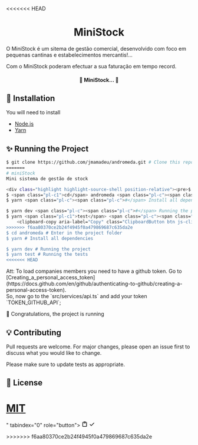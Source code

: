 <<<<<<< HEAD
<h1 align="center">
  MiniStock
</h1>

O MiniStock é um sitema de gestão comercial, desenvolvido com foco em pequenas cantinas e estabelecimentos mercantis!...

Com o MiniStock poderam efectuar a sua faturação em tempo record.

<h4 align="center"> 
	🚧 MiniStock...  🚧
</h4>

## :construction_worker: Installation

You will need to install

- [Node.js](https://nodejs.org)
- [Yarn](https://yarnpkg.com/)

## :sparkles: Running the Project

```bash
$ git clone https://github.com/jmamadeu/andromeda.git # Clone this repository to your machine
=======
# miniStock
Mini sistema de gestão de stock

<div class="highlight highlight-source-shell position-relative"><pre>$ git clone https://github.com/jmamadeu/andromeda.git <span class="pl-c"><span class="pl-c">#</span> Clone this repository to your machine</span>
$ <span class="pl-c1">cd</span> andromeda <span class="pl-c"><span class="pl-c">#</span> Enter in the project folder</span>
$ yarn <span class="pl-c"><span class="pl-c">#</span> Install all dependencies</span>

$ yarn dev <span class="pl-c"><span class="pl-c">#</span> Running the project</span>
$ yarn <span class="pl-c1">test</span> <span class="pl-c"><span class="pl-c">#</span> Running the tests</span></pre><div class="zeroclipboard-container position-absolute right-0 top-0">
    <clipboard-copy aria-label="Copy" class="ClipboardButton btn js-clipboard-copy m-2 p-0 tooltipped-no-delay" data-copy-feedback="Copied!" data-tooltip-direction="w" value="$ git clone https://github.com/jmamadeu/andromeda.git # Clone this repository to your machine
>>>>>>> f6aa80370ce2b24f4945f0a479869687c635da2e
$ cd andromeda # Enter in the project folder
$ yarn # Install all dependencies

$ yarn dev # Running the project
$ yarn test # Running the tests
<<<<<<< HEAD
```

<p>
Att: To load companies members you need to have a github token. Go to [Creating_a_personal_access_token](https://docs.github.com/en/github/authenticating-to-github/creating-a-personal-access-token).
<br />
So, now go to the `src/services/api.ts` and add your token  `TOKEN_GITHUB_API`;

</p>

:tada: Congratulations, the project is running

## :bulb: Contributing

Pull requests are welcome. For major changes, please open an issue first to discuss what you would like to change.

Please make sure to update tests as appropriate.

## :bookmark: License

[MIT](https://choosealicense.com/licenses/mit/)
=======
" tabindex="0" role="button">
      <svg aria-hidden="true" height="16" viewBox="0 0 16 16" version="1.1" width="16" data-view-component="true" class="octicon octicon-paste js-clipboard-clippy-icon m-2">
    <path fill-rule="evenodd" d="M5.75 1a.75.75 0 00-.75.75v3c0 .414.336.75.75.75h4.5a.75.75 0 00.75-.75v-3a.75.75 0 00-.75-.75h-4.5zm.75 3V2.5h3V4h-3zm-2.874-.467a.75.75 0 00-.752-1.298A1.75 1.75 0 002 3.75v9.5c0 .966.784 1.75 1.75 1.75h8.5A1.75 1.75 0 0014 13.25v-9.5a1.75 1.75 0 00-.874-1.515.75.75 0 10-.752 1.298.25.25 0 01.126.217v9.5a.25.25 0 01-.25.25h-8.5a.25.25 0 01-.25-.25v-9.5a.25.25 0 01.126-.217z"></path>
</svg>
      <svg aria-hidden="true" height="16" viewBox="0 0 16 16" version="1.1" width="16" data-view-component="true" class="octicon octicon-check js-clipboard-check-icon color-text-success d-none m-2">
    <path fill-rule="evenodd" d="M13.78 4.22a.75.75 0 010 1.06l-7.25 7.25a.75.75 0 01-1.06 0L2.22 9.28a.75.75 0 011.06-1.06L6 10.94l6.72-6.72a.75.75 0 011.06 0z"></path>
</svg>
    </clipboard-copy>
  </div></div>
>>>>>>> f6aa80370ce2b24f4945f0a479869687c635da2e
